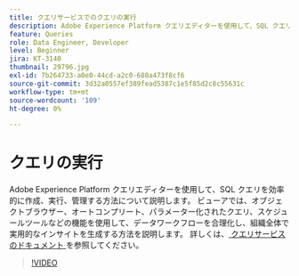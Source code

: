 ```yaml
---
title: クエリサービスでのクエリの実行
description: Adobe Experience Platform クエリエディターを使用して、SQL クエリを効率的に作成、実行、管理する方法について説明します。 ビューアでは、オブジェクトブラウザー、オートコンプリート、パラメーター化されたクエリ、スケジュールツールなどの機能を使用して、データワークフローを合理化し、組織全体で実用的なインサイトを生成する方法を説明します。
feature: Queries
role: Data Engineer, Developer
level: Beginner
jira: KT-3140
thumbnail: 29796.jpg
exl-id: 7b264733-a0e0-44cd-a2c0-680a473f8cf6
source-git-commit: 3d32a0557ef389fead5387c1e5f85d2c8c55631c
workflow-type: tm+mt
source-wordcount: '109'
ht-degree: 0%

---
```


# クエリの実行

Adobe Experience Platform クエリエディターを使用して、SQL クエリを効率的に作成、実行、管理する方法について説明します。 ビューアでは、オブジェクトブラウザー、オートコンプリート、パラメーター化されたクエリ、スケジュールツールなどの機能を使用して、データワークフローを合理化し、組織全体で実用的なインサイトを生成する方法を説明します。 詳しくは、[ クエリサービスのドキュメント ](https://experienceleague.adobe.com/ja/docs/experience-platform/query/home) を参照してください。

>[!VIDEO](https://video.tv.adobe.com/v/34782?learn=on&enablevpops&captions=jpn)
